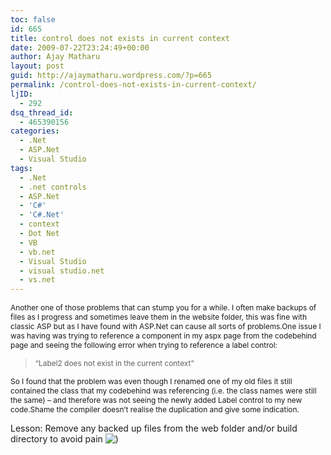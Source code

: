 ```yaml
---
toc: false
id: 665
title: control does not exists in current context
date: 2009-07-22T23:24:49+00:00
author: Ajay Matharu
layout: post
guid: http://ajaymatharu.wordpress.com/?p=665
permalink: /control-does-not-exists-in-current-context/
ljID:
  - 292
dsq_thread_id:
  - 465390156
categories:
  - .Net
  - ASP.Net
  - Visual Studio
tags:
  - .Net
  - .net controls
  - ASP.Net
  - 'C#'
  - 'C#.Net'
  - context
  - Dot Net
  - VB
  - vb.net
  - Visual Studio
  - visual studio.net
  - vs.net
---
```

<span style="font-size:85%;">Another one of those problems that can stump you for a while. I often make backups of files as I progress and sometimes leave them in the website folder, this was fine with classic ASP but as I have found with ASP.Net can cause all sorts of problems.</span><span style="font-size:85%;">One issue I was having was trying to reference a component in my aspx page from the codebehind page and seeing the following error when trying to reference a label control:</span>

> <span style="font-size:85%;">“Label2 does not exist in the current context”</span>

<span style="font-size:85%;">So I found that the problem was even though I renamed one of my old files it still contained the class that my codebehind was referencing (i.e. the class names were still the same) &#8211; and therefore was not seeing the newly added Label control to my new code.</span><span style="font-size:85%;">Shame the compiler doesn’t realise the duplication and give some indication.</span>

Lesson: Remove any backed up files from the web folder and/or build directory to avoid pain <img class="wp-smiley" src="http://s.wordpress.com/wp-includes/images/smilies/icon_smile.gif" alt=")" />
